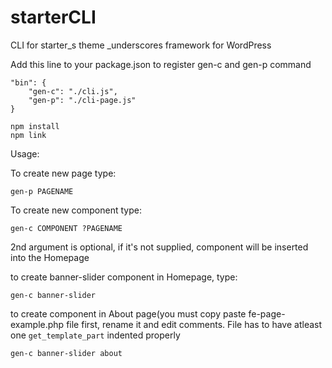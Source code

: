 # starterCLI
CLI for starter_s theme _underscores framework for WordPress

Add this line to your package.json to register gen-c and gen-p command

```
"bin": {
    "gen-c": "./cli.js",
    "gen-p": "./cli-page.js"
}
```

```
npm install
npm link
```

Usage:

To create new page type:

```
gen-p PAGENAME
```

To create new component type:

```
gen-c COMPONENT ?PAGENAME
```

2nd argument is optional, if it's not supplied, component will be inserted into the Homepage

to create banner-slider component in Homepage, type: 
```
gen-c banner-slider
```

to create component in About page(you must copy paste fe-page-example.php file first, rename it and edit comments. File has to have atleast one ```get_template_part``` indented properly

```
gen-c banner-slider about
```
